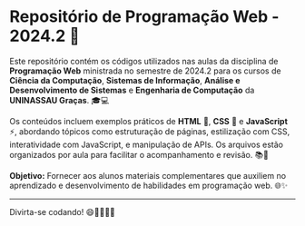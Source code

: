 # Repositório de Programação Web - 2024.2 🚀

Este repositório contém os códigos utilizados nas aulas da disciplina de **Programação Web** ministrada no semestre de 2024.2 para os cursos de **Ciência da Computação**, **Sistemas de Informação**, **Análise e Desenvolvimento de Sistemas** e **Engenharia de Computação** da **UNINASSAU Graças**. 🎓💻

Os conteúdos incluem exemplos práticos de **HTML** 📝, **CSS** 🎨 e **JavaScript** ⚡, abordando tópicos como estruturação de páginas, estilização com CSS, interatividade com JavaScript, e manipulação de APIs. Os arquivos estão organizados por aula para facilitar o acompanhamento e revisão. 📚📂

**Objetivo:** Fornecer aos alunos materiais complementares que auxiliem no aprendizado e desenvolvimento de habilidades em programação web. 🌐✨

---

Divirta-se codando! 😄👨‍💻👩‍💻